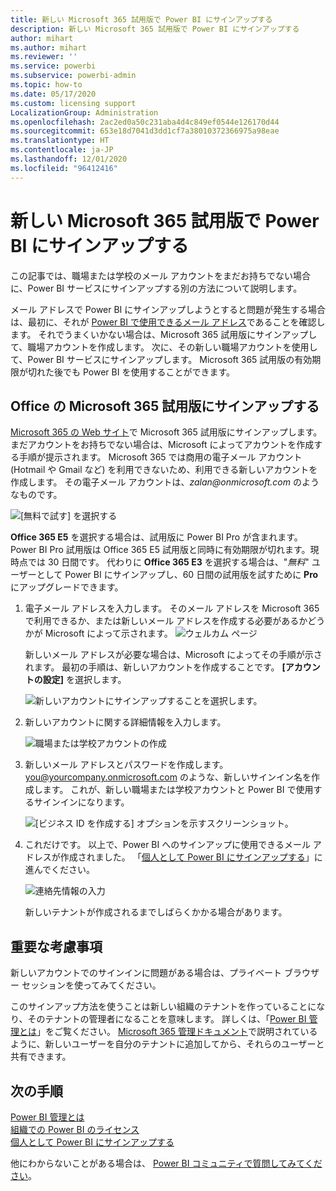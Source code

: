```yaml
---
title: 新しい Microsoft 365 試用版で Power BI にサインアップする
description: 新しい Microsoft 365 試用版で Power BI にサインアップする
author: mihart
ms.author: mihart
ms.reviewer: ''
ms.service: powerbi
ms.subservice: powerbi-admin
ms.topic: how-to
ms.date: 05/17/2020
ms.custom: licensing support
LocalizationGroup: Administration
ms.openlocfilehash: 2ac2ed0a50c231aba4d4c849ef0544e126170d44
ms.sourcegitcommit: 653e18d7041d3dd1cf7a38010372366975a98eae
ms.translationtype: HT
ms.contentlocale: ja-JP
ms.lasthandoff: 12/01/2020
ms.locfileid: "96412416"
---
```

# <a name="signing-up-for-power-bi-with-a-new-microsoft-365-trial"></a>新しい Microsoft 365 試用版で Power BI にサインアップする

この記事では、職場または学校のメール アカウントをまだお持ちでない場合に、Power BI サービスにサインアップする別の方法について説明します。

メール アドレスで Power BI にサインアップしようとすると問題が発生する場合は、最初に、それが [Power BI で使用できるメール アドレス](../fundamentals/service-self-service-signup-for-power-bi.md#supported-email-addresses)であることを確認します。 それでうまくいかない場合は、Microsoft 365 試用版にサインアップして、職場アカウントを作成します。 次に、その新しい職場アカウントを使用して、Power BI サービスにサインアップします。 Microsoft 365 試用版の有効期限が切れた後でも Power BI を使用することができます。

## <a name="sign-up-for-a-microsoft-365-trial-of-office"></a>Office の Microsoft 365 試用版にサインアップする

[Microsoft 365 の Web サイト](https://www.microsoft.com/microsoft-365/business/compare-more-office-365-for-business-plans)で Microsoft 365 試用版にサインアップします。 まだアカウントをお持ちでない場合は、Microsoft によってアカウントを作成する手順が提示されます。 Microsoft 365 では商用の電子メール アカウント (Hotmail や Gmail など) を利用できないため、利用できる新しいアカウントを作成します。  その電子メール アカウントは、*zalan\@onmicrosoft.com* のようなものです。

![[無料で試す] を選択する](media/service-admin-signing-up-for-power-bi-with-a-new-office-365-trial/power-bi-try-free.png)

**Office 365 E5** を選択する場合は、試用版に Power BI Pro が含まれます。 Power BI Pro 試用版は Office 365 E5 試用版と同時に有効期限が切れます。現時点では 30 日間です。 代わりに **Office 365 E3** を選択する場合は、"*無料*" ユーザーとして Power BI にサインアップし、60 日間の試用版を試すために **Pro** にアップグレードできます。 

1. 電子メール アドレスを入力します。 そのメール アドレスを Microsoft 365 で利用できるか、または新しいメール アドレスを作成する必要があるかどうかが Microsoft によって示されます。  ![ウェルカム ページ](media/service-admin-signing-up-for-power-bi-with-a-new-office-365-trial/power-bi-setup.png)

    新しいメール アドレスが必要な場合は、Microsoft によってその手順が示されます。 最初の手順は、新しいアカウントを作成することです。 **[アカウントの設定]** を選択します。

    ![新しいアカウントにサインアップすることを選択します。](media/service-admin-signing-up-for-power-bi-with-a-new-office-365-trial/power-bi-email.png)

2. 新しいアカウントに関する詳細情報を入力します。

    ![職場または学校アカウントの作成](media/service-admin-signing-up-for-power-bi-with-a-new-office-365-trial/power-bi-enter-info.png)

3. 新しいメール アドレスとパスワードを作成します。 you@yourcompany.onmicrosoft.com のような、新しいサインイン名を作成します。 これが、新しい職場または学校アカウントと Power BI で使用するサインインになります。

    ![[ビジネス ID を作成する] オプションを示すスクリーンショット。](media/service-admin-signing-up-for-power-bi-with-a-new-office-365-trial/power-bi-create-account.png)

4. これだけです。  以上で、Power BI へのサインアップに使用できるメール アドレスが作成されました。 「[個人として Power BI にサインアップする](../fundamentals/service-self-service-signup-for-power-bi.md)」に進んでください。

     ![連絡先情報の入力](media/service-admin-signing-up-for-power-bi-with-a-new-office-365-trial/power-bi-thank.png)

    新しいテナントが作成されるまでしばらくかかる場合があります。

## <a name="important-considerations"></a>重要な考慮事項

新しいアカウントでのサインインに問題がある場合は、プライベート ブラウザー セッションを使ってみてください。

このサインアップ方法を使うことは新しい組織のテナントを作っていることになり、そのテナントの管理者になることを意味します。 詳しくは、「[Power BI 管理とは](service-admin-administering-power-bi-in-your-organization.md)」をご覧ください。 [Microsoft 365 管理ドキュメント](https://support.office.com/article/Add-users-individually-to-Office-365---Admin-Help-1970f7d6-03b5-442f-b385-5880b9c256ec)で説明されているように、新しいユーザーを自分のテナントに追加してから、それらのユーザーと共有できます。

## <a name="next-steps"></a>次の手順

[Power BI 管理とは](service-admin-administering-power-bi-in-your-organization.md)  
[組織での Power BI のライセンス](service-admin-licensing-organization.md)  
[個人として Power BI にサインアップする](../fundamentals/service-self-service-signup-for-power-bi.md)

他にわからないことがある場合は、 [Power BI コミュニティで質問してみてください](https://community.powerbi.com/)。